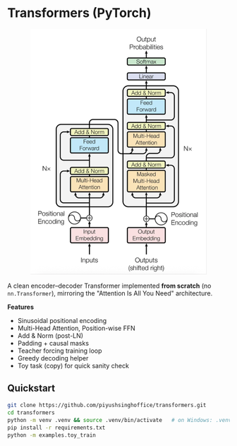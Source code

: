 # Transformers (PyTorch)

<p align="center">
  <img src="assets/diagram.png" alt="Transformer Architecture" width="400"/>
</p>

A clean encoder–decoder Transformer implemented **from scratch** (no `nn.Transformer`), mirroring the
"Attention Is All You Need" architecture.

**Features**
- Sinusoidal positional encoding
- Multi-Head Attention, Position-wise FFN
- Add & Norm (post-LN)
- Padding + causal masks
- Teacher forcing training loop
- Greedy decoding helper
- Toy task (copy) for quick sanity check

## Quickstart
```bash
git clone https://github.com/piyushsinghoffice/transformers.git
cd transformers
python -m venv .venv && source .venv/bin/activate   # on Windows: .venv\Scripts\activate
pip install -r requirements.txt
python -m examples.toy_train
